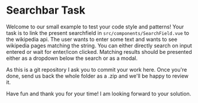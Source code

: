 # Searchbar Task
Welcome to our small example to test your code style and patterns!
Your task is to link the present searchfield in `src/components/SearchField.vue` to the wikipedia api.
The user wants to enter some text and wants to see wikipedia pages matching the string.
You can either directly search on input entered or wait for enter/icon clicked.
Matching results should be presented either as a dropdown below the search or as a modal.

As this is a git repository I ask you to commit your work here.
Once you're done, send us back the whole folder as a .zip and we'll be happy to review it.

Have fun and thank you for your time! I am looking forward to your solution.